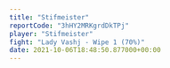 ```yaml
---
title: "Stifmeister"
reportCode: "3hHY2MRKgrdDkTPj"
player: "Stifmeister"
fight: "Lady Vashj - Wipe 1 (70%)"
date: 2021-10-06T18:48:50.877000+00:00
---
```

